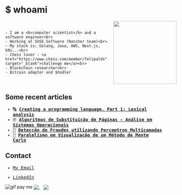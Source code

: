 # $ whoami

<div style="display: flex; align-items: center; justify-content: space-between; max-width: 500px;">
  <samp style="flex: 1; margin-right: 20px;">
    
    - I am a <b>computer scientist</b> and a software engineer<br>
    - Working at SUSE Software (Rancher team)<br>
    - My stack is: Golang, Java, AWS, Next.js, k8s...<br>
    - Chess lover - <a href="https://www.chess.com/member/felipalds" target="_blank">challenge me</a><br>
    - Blockchain researcher<br>
    - Bitcoin adopter and $hodler
    
  </samp>
  <img src="https://github.com/user-attachments/assets/1423b08e-4910-4498-977d-2bfeada4e72a" width="200" />
</div>

## Some recent articles

<samp>

  
  - 🔠 <strong><a href="https://www.luizrosa.me/lexical-analysis/" target="_blank">Creating a programming language. Part 1: Lexical analysis</a></strong>
  - 🤓 <strong><a href="https://www.overleaf.com/read/wbcghtpmsbcg#d909bd" target="_blank">Algoritmos de Substituição de Páginas - Análise em Sistemas Operacionais</a></strong>
  - 🤖 <strong><a href="https://www.overleaf.com/read/vypgwmnpzmgn#06066c" target="_blank">Detecção de Fraudes utilizando Perceptron Multicamadas</a></strong>
  - 🥒 <strong><a href="https://www.overleaf.com/read/bmrhcdpghmwc#ff5777" target="_blank">Paralelismo em Visualização de um Método de Monte Carlo</a></strong>
  
  
</samp>

## Contact

<samp>
  
  - <a href="mailto:luizrosa8@proton.me">My Email</a>
  
  - <a href="https://www.linkedin.com/in/felipalds/">LinkedIn</a>

</samp>

<img src="https://raw.githubusercontent.com/egonelbre/gophers/master/.thumb/animation/buy-morning-coffee-3x.gif" alt="gif pay me" />



  <a href="https://github.com/Felipalds">
    <img align="center" src="https://github-readme-stats.vercel.app/api?username=Felipalds&show_icons=true&theme=github_dark" />
  </a>
  &nbsp;&nbsp;
  <a href="https://github.com/Felipalds/github-readme-stats">
    <img align="center" src="https://github-readme-stats.vercel.app/api/top-langs/?username=Felipalds&layout=compact&theme=github_dark" />
  </a>


